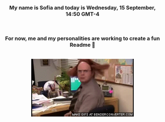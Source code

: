 


<div align="center">
<h3 >My name is Sofia and today is Wednesday, 15 September, 14:50 GMT-4</h3><br>
<h3 >For now, me and my personalities are working to create a fun Readme 👋
</h3><br>
<img src='img/dwight.gif' alt='working...'/>
</div>
